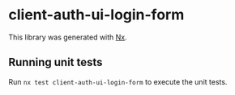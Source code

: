 # client-auth-ui-login-form

This library was generated with [Nx](https://nx.dev).

## Running unit tests

Run `nx test client-auth-ui-login-form` to execute the unit tests.
